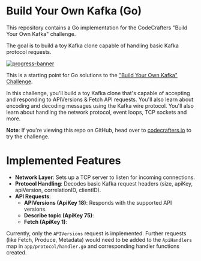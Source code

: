 # Build Your Own Kafka (Go)

This repository contains a Go implementation for the CodeCrafters "Build Your Own Kafka" challenge.

The goal is to build a toy Kafka clone capable of handling basic Kafka protocol requests.

[![progress-banner](https://backend.codecrafters.io/progress/kafka/8d73ea99-e90b-4704-9adc-09a12fab7d5a)](https://app.codecrafters.io/users/codecrafters-bot?r=2qF)

This is a starting point for Go solutions to the
["Build Your Own Kafka" Challenge](https://codecrafters.io/challenges/kafka).

In this challenge, you'll build a toy Kafka clone that's capable of accepting
and responding to APIVersions & Fetch API requests. You'll also learn about
encoding and decoding messages using the Kafka wire protocol. You'll also learn
about handling the network protocol, event loops, TCP sockets and more.

**Note**: If you're viewing this repo on GitHub, head over to
[codecrafters.io](https://codecrafters.io) to try the challenge.

# Implemented Features

* **Network Layer**: Sets up a TCP server to listen for incoming connections.
* **Protocol Handling**: Decodes basic Kafka request headers (size, apiKey, apiVersion, correlationID, clientID).
* **API Requests**:
  * **APIVersions (ApiKey 18)**: Responds with the supported API versions.
  * **Describe topic (ApiKey 75)**:
  * **Fetch (ApiKey 1)**:

Currently, only the `APIVersions` request is implemented. Further requests (like Fetch, Produce, Metadata) would need to be added to the `ApiHandlers` map in `app/protocol/handler.go` and corresponding handler functions created.
